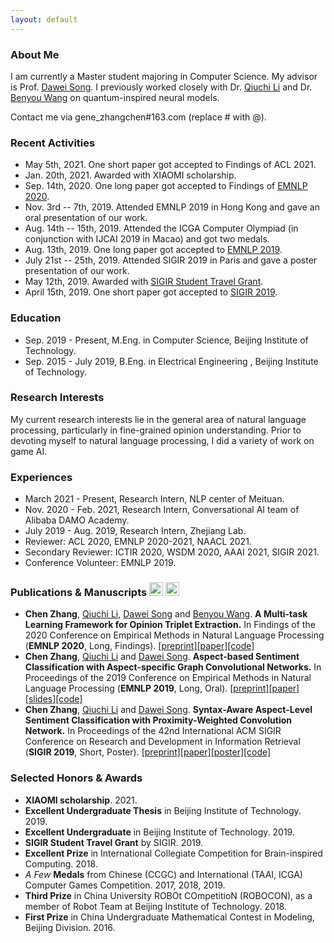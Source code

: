 ```yaml
---
layout: default
---
```


### About Me

I am currently a Master student majoring in Computer Science. My advisor is Prof. [Dawei Song](http://cs.bit.edu.cn/szdw/jsml/js/sdw/index.htm). I previously worked closely with Dr. [Qiuchi Li](https://qiuchili.github.io) and Dr. [Benyou Wang](https://wabyking.github.io/old) on quantum-inspired neural models.

Contact me via gene_zhangchen#163.com (replace # with @).

### Recent Activities

* May 5th, 2021. One short paper got accepted to Findings of ACL 2021.
* Jan. 20th, 2021. Awarded with XIAOMI scholarship.
* Sep. 14th, 2020. One long paper got accepted to Findings of [EMNLP 2020](https://2020.emnlp.org/papers).
* Nov. 3rd -- 7th, 2019. Attended EMNLP 2019 in Hong Kong and gave an oral presentation of our work.
* Aug. 14th -- 15th, 2019. Attended the ICGA Computer Olympiad (in conjunction with IJCAI 2019 in Macao) and got two medals.
* Aug. 13th, 2019. One long paper got accepted to [EMNLP 2019](https://www.emnlp-ijcnlp2019.org/).
* July 21st -- 25th, 2019. Attended SIGIR 2019 in Paris and gave a poster presentation of our work.
* May 12th, 2019. Awarded with [SIGIR Student Travel Grant](http://sigir.org/general-information/travel-grants).
* April 15th, 2019. One short paper got accepted to [SIGIR 2019](http://www.sigir.org/sigir2019/program/accepted).

### Education

* Sep. 2019 - Present, M.Eng. in Computer Science, Beijing Institute of Technology.
* Sep. 2015 - July 2019, B.Eng. in Electrical Engineering , Beijing Institute of Technology.

### Research Interests

My current research interests lie in the general area of natural language processing, particularly in fine-grained opinion understanding. Prior to devoting myself to natural language processing, I did a variety of work on game AI.

### Experiences

* March 2021 - Present, Research Intern, NLP center of Meituan.
* Nov. 2020 - Feb. 2021, Research Intern, Conversational AI team of Alibaba DAMO Academy.
* July 2019 - Aug. 2019, Research Intern, Zhejiang Lab.
* Reviewer: ACL 2020, EMNLP 2020-2021, NAACL 2021.
* Secondary Reviewer: ICTIR 2020, WSDM 2020, AAAI 2021, SIGIR 2021.
* Conference Volunteer: EMNLP 2019.

### Publications & Manuscripts [<img src="./assets/img/google.ico" width="22" height="22" alt="google" align=center/>](https://scholar.google.com/citations?user=IMwAXWcAAAAJ) [<img src="./assets/img/semantic.ico" width="22" height="22" alt="semantic" align=center/>](https://www.semanticscholar.org/author/Chen-Zhang/145107889)

* **Chen Zhang**, [Qiuchi Li](https://qiuchili.github.io), [Dawei Song](http://cs.bit.edu.cn/szdw/jsml/js/sdw/index.htm) and [Benyou Wang](https://wabyking.github.io/old). **A Multi-task Learning Framework for Opinion Triplet Extraction.** In Findings of the 2020 Conference on Empirical Methods in Natural Language Processing (**EMNLP 2020**, Long, Findings). [[preprint]](https://arxiv.org/abs/2010.01512)[[paper]](https://www.aclweb.org/anthology/2020.findings-emnlp.72/)[[code]](https://github.com/GeneZC/OTE-MTL)
* **Chen Zhang**, [Qiuchi Li](https://qiuchili.github.io) and [Dawei Song](http://cs.bit.edu.cn/szdw/jsml/js/sdw/index.htm). **Aspect-based Sentiment Classification with Aspect-specific Graph Convolutional Networks.** In Proceedings of the 2019 Conference on Empirical Methods in Natural Language Processing (**EMNLP 2019**, Long, Oral). [[preprint]](https://arxiv.org/abs/1909.03477)[[paper]](https://www.aclweb.org/anthology/D19-1464/)[[slides]](./assets/file/EMNLP2019-Oral.pdf)[[code]](https://github.com/GeneZC/ASGCN)
* **Chen Zhang**, [Qiuchi Li](https://qiuchili.github.io) and [Dawei Song](http://cs.bit.edu.cn/szdw/jsml/js/sdw/index.htm). **Syntax-Aware Aspect-Level Sentiment Classification with Proximity-Weighted Convolution Network.** In Proceedings of the 42nd International ACM SIGIR Conference on Research and Development in Information Retrieval (**SIGIR 2019**, Short, Poster). [[preprint]](https://arxiv.org/abs/1909.10171)[[paper]](https://dl.acm.org/citation.cfm?id=3331351)[[poster]](./assets/file/SIGIR2019-Poster.pdf)[[code]](https://github.com/GeneZC/PWCN)

### Selected Honors & Awards

* **XIAOMI scholarship**. 2021.
* **Excellent Undergraduate Thesis** in Beijing Institute of Technology. 2019.
* **Excellent Undergraduate** in Beijing Institute of Technology. 2019.
* **SIGIR Student Travel Grant** by SIGIR. 2019.
* **Excellent Prize** in International Collegiate Competition for Brain-inspired Computing. 2018.
* *A Few* **Medals** from Chinese (CCGC) and International (TAAI, ICGA) Computer Games Competition. 2017, 2018, 2019.
* **Third Prize** in China University ROBOt COmpetitioN (ROBOCON), as a member of Robot Team at Beijing Institute of Technology. 2018.
* **First Prize** in China Undergraduate Mathematical Contest in Modeling, Beijing Division. 2016.

